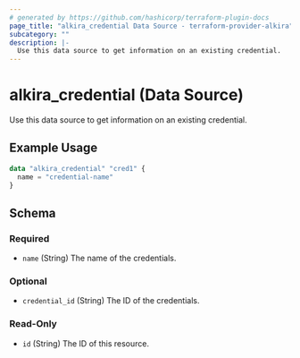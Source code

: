 ```yaml
---
# generated by https://github.com/hashicorp/terraform-plugin-docs
page_title: "alkira_credential Data Source - terraform-provider-alkira"
subcategory: ""
description: |-
  Use this data source to get information on an existing credential.
---
```


# alkira_credential (Data Source)

Use this data source to get information on an existing credential.

## Example Usage

```terraform
data "alkira_credential" "cred1" {
  name = "credential-name"
}
```

<!-- schema generated by tfplugindocs -->
## Schema

### Required

- `name` (String) The name of the credentials.

### Optional

- `credential_id` (String) The ID of the credentials.

### Read-Only

- `id` (String) The ID of this resource.


